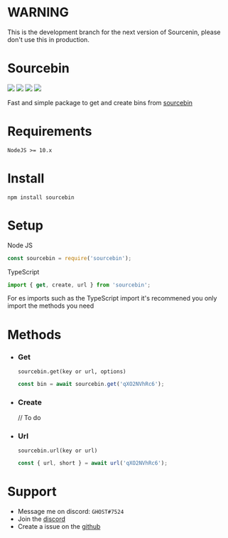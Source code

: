 # WARNING

This is the development branch for the next version of Sourcenin, please don't use this in production.

# Sourcebin

[![](https://img.shields.io/npm/v/sourcebin?label=Latest%20Version&style=for-the-badge&logo=npm&color=informational)](https://www.npmjs.com/package/sourcebin)
[![](https://img.shields.io/static/v1?label=Project%20Creator&message=GHOST&color=informational&style=for-the-badge)](https://ghostdev.xyz)
[![](https://img.shields.io/github/workflow/status/ghoststools/Sourcebin/CI/master?style=for-the-badge)](https://github.com/ghoststools/Sourcebin)
[![](https://img.shields.io/static/v1?label=&message=A%20GHOSTs%20Tools%20Project&color=informational&style=for-the-badge)](https://github.com/ghoststools)

Fast and simple package to get and create bins from [sourcebin](https://sourceb.in/)

# Requirements

```
NodeJS >= 10.x
```

# Install

```
npm install sourcebin
```

# Setup

Node JS

```js
const sourcebin = require('sourcebin');
```

TypeScript

```ts
import { get, create, url } from 'sourcebin';
```

For es imports such as the TypeScript import it's recommened you only import the methods you need

# Methods

-   ### Get
    `sourcebin.get(key or url, options)`<br>
    ```js
    const bin = await sourcebin.get('qXO2NVhRc6');
    ```
-   ### Create
    // To do
-   ### Url

    `sourcebin.url(key or url)`<br>

    ```js
    const { url, short } = await url('qXO2NVhRc6');
    ```

# Support

-   Message me on discord: `GHOST#7524`<br>
-   Join the [discord](https://discord.gg/2Vd4wAjJnm)
-   Create a issue on the [github](https://github.com/ghoststools/Sourcebin)
